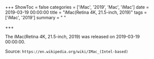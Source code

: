 +++
ShowToc = false
categories = ['iMac', '2019', 'Mac', 'iMac']
date = 2019-03-19 00:00:00
title = "iMac(Retina 4K, 21.5-inch, 2019)"
tags = ['iMac', '2019']
summary = " "

+++

The iMac(Retina 4K, 21.5-inch, 2019) was released on 2019-03-19 00:00:00.

Source: `https://en.wikipedia.org/wiki/IMac_(Intel-based)`


